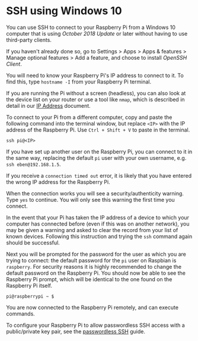# SSH using Windows 10

You can use SSH to connect to your Raspberry Pi from a Windows 10 computer that is using *October 2018 Update* or later without having to use third-party clients.

If you haven't already done so, go to Settings > Apps > Apps & features > Manage optional features > Add a feature, and choose to install *OpenSSH Client*.

You will need to know your Raspberry Pi's IP address to connect to it. To find this, type `hostname -I` from your Raspberry Pi terminal.

If you are running the Pi without a screen (headless), you can also look at the device list on your router or use a tool like `nmap`, which is described in detail in our [IP Address](../ip-address.md) document.

To connect to your Pi from a different computer, copy and paste the following command into the terminal window, but replace `<IP>` with the IP address of the Raspberry Pi. Use `Ctrl + Shift + V` to paste in the terminal.

```
ssh pi@<IP>
```

If you have set up another user on the Raspberry Pi, you can connect to it in the same way, replacing the default `pi` user with your own username, e.g. `ssh eben@192.168.1.5`.

If you receive a `connection timed out` error, it is likely that you have entered the wrong IP address for the Raspberry Pi.

When the connection works you will see a security/authenticity warning. Type `yes` to continue. You will only see this warning the first time you connect.

In the event that your Pi has taken the IP address of a device to which your computer has connected before (even if this was on another network), you may be given a warning and asked to clear the record from your list of known devices. Following this instruction and trying the `ssh` command again should be successful.

Next you will be prompted for the password for the user as which you are trying to connect: the default password for the `pi` user on Raspbian is `raspberry`. For security reasons it is highly recommended to change the default password on the Raspberry Pi. You should now be able to see the Raspberry Pi prompt, which will be identical to the one found on the Raspberry Pi itself.

```
pi@raspberrypi ~ $
```

You are now connected to the Raspberry Pi remotely, and can execute commands.

To configure your Raspberry Pi to allow passwordless SSH access with a public/private key pair, see the [passwordless SSH](passwordless.md) guide.
